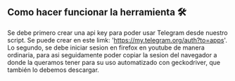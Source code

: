 ## Como hacer funcionar la herramienta 🛠
Se debe primero crear una api key para poder usar Telegram desde nuestro script. Se puede crear en este limk: 'https://my.telegram.org/auth?to=apps'.
Lo segundo, se debe iniciar sesion en firefox en youtube de manera ordinaria, para asi seguidamente poder copiar la sesion del navegador a donde la queramos tener para su uso automatizado con
geckodriver, que también lo debemos descargar.
